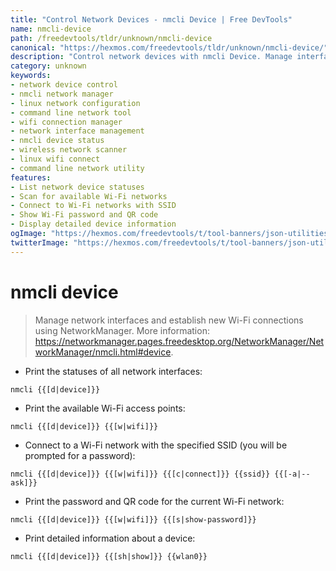 ```yaml
---
title: "Control Network Devices - nmcli Device | Free DevTools"
name: nmcli-device
path: /freedevtools/tldr/unknown/nmcli-device
canonical: "https://hexmos.com/freedevtools/tldr/unknown/nmcli-device/"
description: "Control network devices with nmcli Device. Manage interfaces, Wi-Fi connections, and network configurations easily using command line. Free online tool, no registration required."
category: unknown
keywords:
- network device control
- nmcli network manager
- linux network configuration
- command line network tool
- wifi connection manager
- network interface management
- nmcli device status
- wireless network scanner
- linux wifi connect
- command line network utility
features:
- List network device statuses
- Scan for available Wi-Fi networks
- Connect to Wi-Fi networks with SSID
- Show Wi-Fi password and QR code
- Display detailed device information
ogImage: "https://hexmos.com/freedevtools/t/tool-banners/json-utilities-banner.png"
twitterImage: "https://hexmos.com/freedevtools/t/tool-banners/json-utilities-banner.png"
---
```


# nmcli device

> Manage network interfaces and establish new Wi-Fi connections using NetworkManager.
> More information: <https://networkmanager.pages.freedesktop.org/NetworkManager/NetworkManager/nmcli.html#device>.

- Print the statuses of all network interfaces:

`nmcli {{[d|device]}}`

- Print the available Wi-Fi access points:

`nmcli {{[d|device]}} {{[w|wifi]}}`

- Connect to a Wi-Fi network with the specified SSID (you will be prompted for a password):

`nmcli {{[d|device]}} {{[w|wifi]}} {{[c|connect]}} {{ssid}} {{[-a|--ask]}}`

- Print the password and QR code for the current Wi-Fi network:

`nmcli {{[d|device]}} {{[w|wifi]}} {{[s|show-password]}}`

- Print detailed information about a device:

`nmcli {{[d|device]}} {{[sh|show]}} {{wlan0}}`
